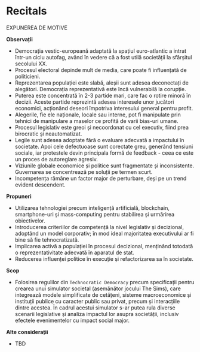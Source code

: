 # Recitals

EXPUNEREA DE MOTIVE

**Observații**

* Democrația vestic-europeană adaptată la spațiul euro-atlantic a intrat într-un ciclu autofag, având în vedere că a fost utilă societății la sfârșitul secolului XX.
* Procesul electoral depinde mult de media, care poate fi influențată de politicieni.
* Reprezentarea populației este slabă, aleșii sunt adesea deconectați de alegători. Democrația reprezentativă este încă vulnerabilă la corupție.
* Puterea este concentrată în 2-3 partide mari, care fac o rotire minoră în decizii. Aceste partide reprezintă adesea interesele unor jucători economici, acționând deseori împotriva interesului general pentru profit.
* Alegerile, fie ele naționale, locale sau interne, pot fi manipulate prin tehnici de manipulare a maselor ce profită de varii bias-uri umane.
* Procesul legislativ este greoi și necoordonat cu cel executiv, fiind prea birocratic și neautomatizat.
* Legile sunt adesea adoptate fără o evaluare adecvată a impactului în societate. Apoi cele defectuoase sunt corectate greu, generând tensiuni sociale, iar protestele devin principala formă de feedback - ceea ce este un proces de autoreglare agresiv.
* Viziunile globale economice și politice sunt fragmentate și inconsistente. Guvernarea se concentrează pe soluții pe termen scurt.
* Incompetența rămâne un factor major de perturbare, deși pe un trend evident descendent.

**Propuneri**

* Utilizarea tehnologiei precum inteligență artificială, blockchain, smartphone-uri și mass-computing pentru stabilirea și urmărirea obiectivelor.
* Introducerea criteriilor de competență la nivel legislativ și decizional, adoptând un model corporativ; în mod ideal majoritatea executivului ar fi bine să fie tehnocratizată.
* Implicarea activă a populației în procesul decizional, menținând totodată o reprezentativitate adecvată în aparatul de stat.
* Reducerea influenței politice în execuție și refactorizarea sa în societate.


**Scop**

* Folosirea regulilor din `Technocratic Democracy` precum specificații pentru crearea unui simulator societal (asemănător jocului The Sims), care integrează modele simplificate de cetățeni, sisteme macroeconomice și instituții publice cu caracter public sau privat, precum și interacțiile dintre acestea. În cadrul acestui simulator s-ar putea rula diverse scenarii legislative și analiza impactul lor asupra societății, inclusiv efectele evenimentelor cu impact social major.

**Alte considerații**

- TBD
